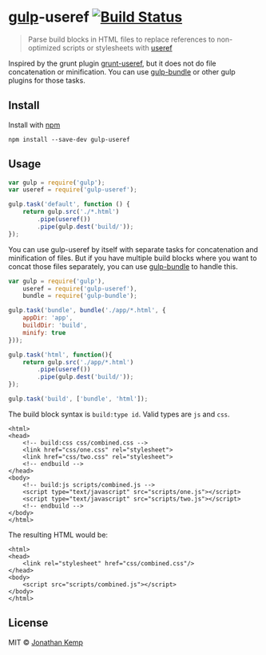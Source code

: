 # [gulp](https://github.com/wearefractal/gulp)-useref [![Build Status](https://travis-ci.org/jonkemp/gulp-useref.png?branch=master)](https://travis-ci.org/jonkemp/gulp-useref)

> Parse build blocks in HTML files to replace references to non-optimized scripts or stylesheets with [useref](https://github.com/digisfera/useref)

Inspired by the grunt plugin [grunt-useref](https://github.com/pajtai/grunt-useref), but it does not do file concatenation or minification. You can use [gulp-bundle](https://github.com/jonkemp/gulp-bundle) or other gulp plugins for those tasks.


## Install

Install with [npm](https://npmjs.org/package/gulp-useref)

```
npm install --save-dev gulp-useref
```


## Usage

```js
var gulp = require('gulp');
var useref = require('gulp-useref');

gulp.task('default', function () {
	return gulp.src('./*.html')
        .pipe(useref())
        .pipe(gulp.dest('build/'));
});
```

You can use gulp-useref by itself with separate tasks for concatenation and minification of files. But if you have multiple build blocks where you want to concat those files separately, you can use [gulp-bundle](https://github.com/jonkemp/gulp-bundle) to handle this.

```js
var gulp = require('gulp'),
    useref = require('gulp-useref'),
    bundle = require('gulp-bundle');

gulp.task('bundle', bundle('./app/*.html', {
    appDir: 'app',
    buildDir: 'build',
    minify: true
}));

gulp.task('html', function(){
    return gulp.src('./app/*.html')
        .pipe(useref())
        .pipe(gulp.dest('build/'));
});

gulp.task('build', ['bundle', 'html']);
```


The build block syntax is `build:type id`. Valid types are `js` and `css`.

    <html>
    <head>
        <!-- build:css css/combined.css -->
        <link href="css/one.css" rel="stylesheet">
        <link href="css/two.css" rel="stylesheet">
        <!-- endbuild -->
    </head>
    <body>
        <!-- build:js scripts/combined.js -->
        <script type="text/javascript" src="scripts/one.js"></script>
        <script type="text/javascript" src="scripts/two.js"></script>
        <!-- endbuild -->
    </body>
    </html>


The resulting HTML would be:

    <html>
    <head>
        <link rel="stylesheet" href="css/combined.css"/>
    </head>
    <body>
        <script src="scripts/combined.js"></script>
    </body>
    </html>


## License

MIT © [Jonathan Kemp](http://jonkemp.com)
